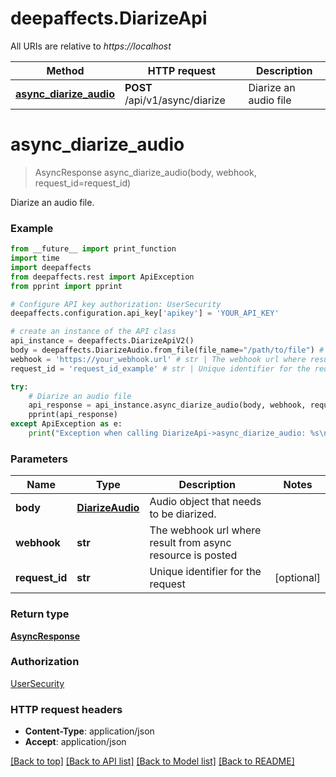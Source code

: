 # deepaffects.DiarizeApi

All URIs are relative to *https://localhost*

Method | HTTP request | Description
------------- | ------------- | -------------
[**async_diarize_audio**](DiarizeApiV2.md#async_diarize_audio) | **POST** /api/v1/async/diarize | Diarize an audio file


# **async_diarize_audio**
> AsyncResponse async_diarize_audio(body, webhook, request_id=request_id)

Diarize an audio file.

### Example 
```python
from __future__ import print_function
import time
import deepaffects
from deepaffects.rest import ApiException
from pprint import pprint

# Configure API key authorization: UserSecurity
deepaffects.configuration.api_key['apikey'] = 'YOUR_API_KEY'

# create an instance of the API class
api_instance = deepaffects.DiarizeApiV2()
body = deepaffects.DiarizeAudio.from_file(file_name="/path/to/file") # DiarizeAudio | audio object that needs to be diarized.
webhook = 'https://your_webhook.url' # str | The webhook url where result from async resource is posted
request_id = 'request_id_example' # str | Unique identifier for the request (optional)

try: 
    # Diarize an audio file
    api_response = api_instance.async_diarize_audio(body, webhook, request_id=request_id)
    pprint(api_response)
except ApiException as e:
    print("Exception when calling DiarizeApi->async_diarize_audio: %s\n" % e)
```

### Parameters

Name | Type | Description  | Notes
------------- | ------------- | ------------- | -------------
 **body** | [**DiarizeAudio**](DiarizeAudio.md)| Audio object that needs to be diarized. | 
 **webhook** | **str**| The webhook url where result from async resource is posted | 
 **request_id** | **str**| Unique identifier for the request | [optional] 

### Return type

[**AsyncResponse**](AsyncResponse.md)

### Authorization

[UserSecurity](../README.md#UserSecurity)

### HTTP request headers

 - **Content-Type**: application/json
 - **Accept**: application/json

[[Back to top]](#) [[Back to API list]](../README.md#documentation-for-api-endpoints) [[Back to Model list]](../README.md#documentation-for-models) [[Back to README]](../README.md)
